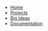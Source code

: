 <nav>
  <ul>
    <li><a href="index.html">Home</a></li>
    <li><a href="projects.html">Projects</a></li>
    <li><a href="big-ideas.html">Big Ideas</a></li>
    <li><a href="documentation.html">Documentation</a></li>
  </ul>
</nav>
